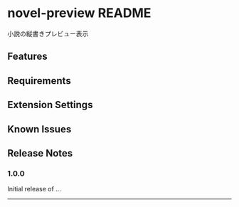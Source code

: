 # novel-preview README

小説の縦書きプレビュー表示

## Features

## Requirements

## Extension Settings

## Known Issues

## Release Notes

### 1.0.0

Initial release of ...

---
